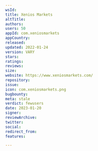 ```yaml
---
wsId: 
title: Xenios Markets
altTitle: 
authors: 
users: 50
appId: com.xeniosmarkets
appCountry: 
released: 
updated: 2022-01-24
version: VARY
stars: 
ratings: 
reviews: 
size: 
website: https://www.xeniosmarkets.com/
repository: 
issue: 
icon: com.xeniosmarkets.png
bugbounty: 
meta: stale
verdict: fewusers
date: 2023-01-20
signer: 
reviewArchive: 
twitter: 
social: 
redirect_from: 
features: 

---
```


